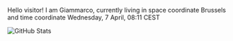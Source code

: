Hello visitor! I am Giammarco, currently living in space coordinate Brussels and time coordinate Wednesday, 7 April, 08:11 CEST

![GitHub Stats](https://github-readme-stats.vercel.app/api?username=grcasanova)

